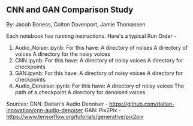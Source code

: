## CNN and GAN Comparison Study
By: Jacob Boness, Colton Davenport, Jamie Thomassen

Each notebook has running instructions.
Here's a typical Run Order -

1) Audio_Noiser.ipynb:
	For this have:
		A directory of noises
		A directory of voices
		A directory for the noisy voices
2) CNN.ipynb:
	For this have:
		A directory of noisy voices
		A directory for checkpoints
3) GAN.ipynb:
	For this have:
		A directory of noisy voices
		A directory for checkpoints
4) Audio_Denoiser.ipynb:
	For this have:
		A directory of noisy voices
		The path of a checkpoint
		A directory for denoised voices

Sources:
CNN: Daitan's Audio Denoiser - https://github.com/daitan-innovation/cnn-audio-denoiser
GAN: Pix2Pix - https://www.tensorflow.org/tutorials/generative/pix2pix